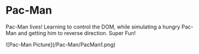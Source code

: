 # Pac-Man
<p> Pac-Man lives! Learning to control the DOM, while simulating a hungry Pac-Man and getting him to reverse direction. Super Fun! </p>
![Pac-Man Picture](/Pac-Man/PacMan1.png)
